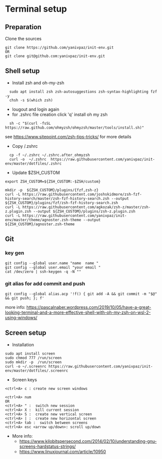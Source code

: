 # Terminal setup

## Preparation
Clone the sources 
```
git clone https://github.com/yanivpaz/init-env.git
OR
git clone git@github.com:yanivpaz/init-env.git
```

## Shell setup

* Install zsh and oh-my-zsh 
```
  sudo apt install zsh zsh-autosuggestions zsh-syntax-highlighting fzf -y 
  chsh -s $(which zsh)
```  
  - lougout and login again 
  - for .zshrc file creation click 'q'
  install oh my zsh
```
  sh -c "$(curl -fsSL https://raw.github.com/ohmyzsh/ohmyzsh/master/tools/install.sh)"
```
see https://www.sitepoint.com/zsh-tips-tricks/ for more details

* Copy /.zshrc 
```
  cp -f ~/.zshrc ~/.zshrc.after_ohmyzsh
  curl -o  ~/.zshrc  https://raw.githubusercontent.com/yanivpaz/init-env/master/dotfiles/.zshrc
```


* Update $ZSH_CUSTOM  

```
export ZSH_CUSTOM=${ZSH_CUSTOM:-$ZSH/custom}

mkdir -p  ${ZSH_CUSTOM}/plugins/{fzf,zsh-z}
curl -L https://raw.githubusercontent.com/joshskidmore/zsh-fzf-history-search/master/zsh-fzf-history-search.zsh --output ${ZSH_CUSTOM}/plugins/fzf/zsh-fzf-history-search.zsh
curl -L https://raw.githubusercontent.com/agkozak/zsh-z/master/zsh-z.plugin.zsh --output ${ZSH_CUSTOM}/plugins/zsh-z.plugin.zsh
curl -L https://raw.githubusercontent.com/yanivpaz/init-env/master/theme/agnoster.zsh-theme --output ${ZSH_CUSTOM}/agnoster.zsh-theme
```




## Git 
### key gen 
```
git config --global user.name "name  name "
git config --global user.email "your email "
cat /dev/zero | ssh-keygen -q -N ""
```

### git alias for add commit and push
```
git config --global alias.acp '!f() { git add -A && git commit -m "$@" && git push; }; f'
```
more info:
https://pascalnaber.wordpress.com/2019/10/05/have-a-great-looking-terminal-and-a-more-effective-shell-with-oh-my-zsh-on-wsl-2-using-windows/


## Screen setup
* Installation
```
sudo apt install screen
sudo chmod 777 /run/screen
sudo mkdir -p  /run/screen
curl -o ~/.screenrc https://raw.githubusercontent.com/yanivpaz/init-env/master/dotfiles/.screenrc
```

* Screen keys 
```
<ctrl+A> c : create new screen windows

<ctrl+A> num
OR
<ctrl+A> " :  switch new session
<ctrl+A> X :  kill current session
<ctrl+A> S :  create new vertical screen
<ctrl+A> | :  create new horizontal screen
<ctrl+A> tab :  switch between screens
<ctrl+A> esc <arrow up/down>: scroll up/down
```

* More info:
  - https://www.kilobitspersecond.com/2014/02/10/understanding-gnu-screens-hardstatus-strings/
  - https://www.linuxjournal.com/article/10950 
